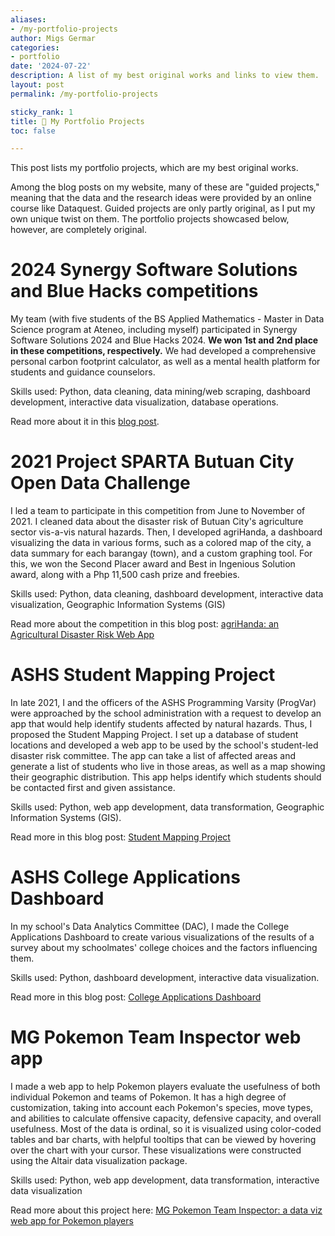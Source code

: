 ```yaml
---
aliases:
- /my-portfolio-projects
author: Migs Germar
categories:
- portfolio
date: '2024-07-22'
description: A list of my best original works and links to view them.
layout: post
permalink: /my-portfolio-projects

sticky_rank: 1
title: 📌 My Portfolio Projects
toc: false

---
```


This post lists my portfolio projects, which are my best original works.

Among the blog posts on my website, many of these are "guided projects," meaning that the data and the research ideas were provided by an online course like Dataquest. Guided projects are only partly original, as I put my own unique twist on them. The portfolio projects showcased below, however, are completely original.

# 2024 Synergy Software Solutions and Blue Hacks competitions

My team (with five students of the BS Applied Mathematics - Master in Data Science program at Ateneo, including myself) participated in Synergy Software Solutions 2024 and Blue Hacks 2024. **We won 1st and 2nd place in these competitions, respectively.**  We had developed a comprehensive personal carbon footprint calculator, as well as a mental health platform for students and guidance counselors.

Skills used: Python, data cleaning, data mining/web scraping, dashboard development, interactive data visualization, database operations.

Read more about it in this [blog post](2024-07-22-BlueHacks-Synergy-Software-Solutions-2024.md).

# 2021 Project SPARTA Butuan City Open Data Challenge

I led a team to participate in this competition from June to November of 2021. I cleaned data about the disaster risk of Butuan City's agriculture sector vis-a-vis natural hazards. Then, I developed agriHanda, a dashboard visualizing the data in various forms, such as a colored map of the city, a data summary for each barangay (town), and a custom graphing tool. For this, we won the Second Placer award and Best in Ingenious Solution award, along with a Php 11,500 cash prize and freebies.

Skills used: Python, data cleaning, dashboard development, interactive data visualization, Geographic Information Systems (GIS)

Read more about the competition in this blog post: [agriHanda: an Agricultural Disaster Risk Web App](2021-12-17-agriHanda-Agricultural-Disaster-Risk-Web-App.md)

# ASHS Student Mapping Project

In late 2021, I and the officers of the ASHS Programming Varsity (ProgVar) were approached by the school administration with a request to develop an app that would help identify students affected by natural hazards. Thus, I proposed the Student Mapping Project. I set up a database of student locations and developed a web app to be used by the school's student-led disaster risk committee. The app can take a list of affected areas and generate a list of students who live in those areas, as well as a map showing their geographic distribution. This app helps identify which students should be contacted first and given assistance.

Skills used: Python, web app development, data transformation, Geographic Information Systems (GIS).

Read more in this blog post: [Student Mapping Project](2022-05-10-Student-Mapping-Project.md)

# ASHS College Applications Dashboard

In my school's Data Analytics Committee (DAC), I made the College Applications Dashboard to create various visualizations of the results of a survey about my schoolmates' college choices and the factors influencing them.

Skills used: Python, dashboard development, interactive data visualization.

Read more in this blog post: [College Applications Dashboard](2022-07-05-College-Applications-Dashboard.md)

# MG Pokemon Team Inspector web app

I made a web app to help Pokemon players evaluate the usefulness of both individual Pokemon and teams of Pokemon. It has a high degree of customization, taking into account each Pokemon's species, move types, and abilities to calculate offensive capacity, defensive capacity, and overall usefulness. Most of the data is ordinal, so it is visualized using color-coded tables and bar charts, with helpful tooltips that can be viewed by hovering over the chart with your cursor. These visualizations were constructed using the Altair data visualization package.

Skills used: Python, web app development, data transformation, interactive data visualization

Read more about this project here: [MG Pokemon Team Inspector: a data viz web app for Pokemon players](2023-08-01-MG-Pokemon-Team-Inspector.md)